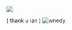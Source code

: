 ![](https://files.catbox.moe/e1bmf4.png)


( thank u ian )
![wnedy](https://github.com/user-attachments/assets/8e312d51-215c-48c9-a27c-84bd4a524ead)


<!--
**eternalkait/eternalkait** is a ✨ _special_ ✨ repository because its `README.md` (this file) appears on your GitHub profile.

Here are some ideas to get you started:

- 🔭 I’m currently working on ...
- 🌱 I’m currently learning ...
- 👯 I’m looking to collaborate on ...
- 🤔 I’m looking for help with ...
- 💬 Ask me about ...
- 📫 How to reach me: ...
- 😄 Pronouns: ...
- ⚡ Fun fact: ...
-->
